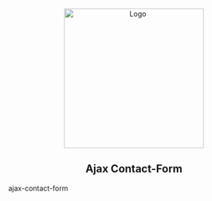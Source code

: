 <!-- PROJECT LOGO -->
<br />
<p align="center">
    <img src="https://github.com/TanvirBabu/vs-code-settings-extensions/blob/main/images/logo.png" alt="Logo" width="280" height="auto">
</p>

  <h2 align="center">Ajax Contact-Form</h2>
 
 
 
 
 
 
 
 
 
 ajax-contact-form
